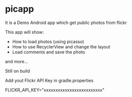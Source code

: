 # picapp
It is a Demo Android app which get public photos from flickr

This app will show:
- How to load photos (using picasso)
- How to use RecyclerView and change the layout
- Load comments and save the photo

and more...

Still on build

Add yout Flickr API Key in gradle.properties

FLICKR_API_KEY="xxxxxxxxxxxxxxxxxxxxxxxxx"
